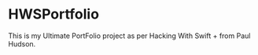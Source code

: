 # HWSPortfolio

This is my Ultimate PortFolio project as per Hacking With Swift + from Paul Hudson.
